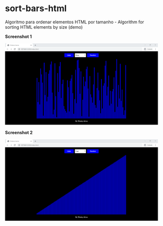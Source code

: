# sort-bars-html
Algoritmo para ordenar elementos HTML por tamanho - Algorithm for sorting HTML elements by size (demo)

**Screenshot 1**

![Listagem aleatória - Random listing](./screenshot_1.png)

**Screenshot 2**

![Após ordenar - After sort](./screenshot_2.png)
